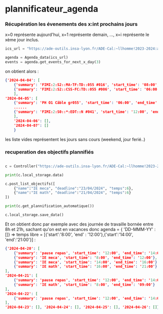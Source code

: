 ﻿# plannificateur_agenda


### Récupération les évenements des x:int prochains jours 
x=0 représente aujourd'hui, x=1 représente demain, ..., x=i représente le xème jour inclus.

```python
ics_url = "https://ade-outils.insa-lyon.fr/ADE-Cal:~llhomme!2023-2024:a5c217dab6bd6040d9f1cf0f3285b7242f936f18"

agenda = Agenda_data(ics_url)
events = agenda.get_events_for_next_x_day(3)
```

on obtient alors : 
```json
{'2024-04-04': [
    {'summary': 'FIMI:2:S2::MA-TF:TD::055 #016', 'start_time': '08:00', 'end_time': '09:00'}, 
    {'summary': 'FIMI:2:S2::CSS-FC:TD::055 #006', 'start_time': '06:00', 'end_time': '08:00'}
    ],
'2024-04-05': [
    {'summary': 'PH O1 Câble gr055', 'start_time': '06:00', 'end_time': '09:00'}, 
    ......
    {'summary': 'FIMI:2:S0::*:EDT::N #041', 'start_time': '12:00', 'end_time': '16:00'}
    ], 
    '2024-04-06': [], 
    '2024-04-07': []
    }
```
les liste vides représentent les jours sans cours (weekend, jour ferié..)

### recuperation des objectifs plannifiés

```python

c = Controller("https://ade-outils.insa-lyon.fr/ADE-Cal:~llhomme!2023-2024:a5c217dab6bd6040d9f1cf0f3285b7242f936f18")

print(c.local_storage.data)

c.post_list_objectifs([
    {"name":"IE meca", "deadline":"23/04/2024", "temps":6},
    {"name":"IE math", "deadline":"21/04/2024", "temps":6}
])

print(c.get_plannification_automatique())

c.local_storage.save_data()
```
Et on obtient donc par exemple avec des journée de travaille bornée entre 8h et 21h, sachant qu'on est en vacances donc agenda = { 'DD-MMM-YY' :  []} => temps libre = [{'start':'8:00', 'end' : '12:00'},{'start':'14:00', 'end':'21:00'}] :
```json
{'2024-04-20': [
    {'summary': 'pause repas', 'start_time': '12:00', 'end_time': '14:00'},
    {'summary': 'IE meca', 'start_time': '8:00', 'end_time': '12:00'},
    {'summary': 'IE meca', 'start_time': '14:00', 'end_time': '16:00'},
    {'summary': 'IE math', 'start_time': '16:00', 'end_time': '21:00'}
],
'2024-04-21': [
    {'summary': 'pause repas', 'start_time': '12:00', 'end_time': '14:00'},
    {'summary': 'IE math', 'start_time': '8:00', 'end_time': '09:00'}
],
'2024-04-22': [
    {'summary': 'pause repas', 'start_time': '12:00', 'end_time': '14:00'}
],
'2024-04-23': [], '2024-04-24': [], '2024-04-25': [], '2024-04-26': []}
```
